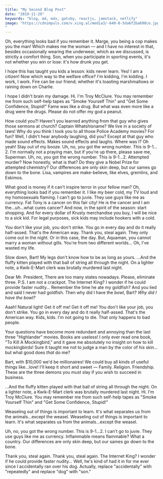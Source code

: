 ```yaml
---
title: "My Second Blog Post"
date: "2019-11-29"
keywords: "blog, md, mdx, gatsby, reactjs, jamstack, netlify"
image: "https://cdnimpuls.com/v.xing.al/media3/-640-0-5da6f2ba690ce.jpg
"
---
```


Oh, everything looks bad if you remember it.
Marge, you being a cop makes you the man! Which makes me the woman — and I have no interest in that, besides occasionally wearing the underwear, which as we discussed, is strictly a comfort thing. Son, when you participate in sporting events, it's not whether you win or lose: it's how drunk you get.

I hope this has taught you kids a lesson: kids never learn. Yes! I am a citizen! Now which way to the welfare office? I'm kidding, I'm kidding. I work, I work. Fire can be our friend; whether it's toasting marshmallows or raining down on Charlie.

I hope I didn't brain my damage.
Hi. I'm Troy McClure. You may remember me from such self-help tapes as "Smoke Yourself Thin" and "Get Some Confidence, Stupid!" Fame was like a drug. But what was even more like a drug were the drugs. Please do not offer my god a peanut.

How could you?! Haven't you learned anything from that guy who gives those sermons at church? Captain Whatshisname? We live in a society of laws! Why do you think I took you to all those Police Academy movies? For fun? Well, I didn't hear anybody laughing, did you? Except at that guy who made sound effects. Makes sound effects and laughs. Where was I? Oh yeah! Stay out of my booze.
Uh, no, you got the wrong number. This is 9-1…2.
I'm normally not a praying man, but if you're up there, please save me, Superman.
Uh, no, you got the wrong number. This is 9-1…2.
Attempted murder? Now honestly, what is that? Do they give a Nobel Prize for attempted chemistry? Our differences are only skin deep, but our sames go down to the bone. Lisa, vampires are make-believe, like elves, gremlins, and Eskimos.

What good is money if it can't inspire terror in your fellow man?
Oh, everything looks bad if you remember it.
I like my beer cold, my TV loud and my homosexuals flaming.
I can't go to juvie. They use guys like me as currency. Fat Tony is a cancer on this fair city! He is the cancer and I am the…uh…what cures cancer? And now, in the spirit of the season: start shopping. And for every dollar of Krusty merchandise you buy, I will be nice to a sick kid. For legal purposes, sick kids may include hookers with a cold.

You don't like your job, you don't strike. You go in every day and do it really half-assed. That's the American way. Thank you, steal again. They only come out in the night. Or in this case, the day. But, Aquaman, you cannot marry a woman without gills. You're from two different worlds… Oh, I've wasted my life.

Slow down, Bart! My legs don't know how to be as long as yours. …And the fluffy kitten played with that ball of string all through the night. On a lighter note, a Kwik-E-Mart clerk was brutally murdered last night.

Dear Mr. President, There are too many states nowadays. Please, eliminate three. P.S. I am not a crackpot. The Internet King? I wonder if he could provide faster nudity… Remember the time he ate my goldfish? And you lied and said I never had goldfish. Then why did I have the bowl, Bart? *Why did I have the bowl?*

Aaah! Natural light! Get it off me! Get it off me! You don't like your job, you don't strike. You go in every day and do it really half-assed. That's the American way. Kids, kids. I'm not going to die. That only happens to bad people.

Your questions have become more redundant and annoying than the last three "Highlander" movies. Books are useless! I only ever read one book, "To Kill A Mockingbird," and it gave me absolutely no insight on how to kill mockingbirds! Sure it taught me not to judge a man by the color of his skin…but what good does *that* do me?

Bart, with $10,000 we'd be millionaires! We could buy all kinds of useful things like…love! I'll keep it short and sweet — Family. Religion. Friendship. These are the three demons you must slay if you wish to succeed in business.

…And the fluffy kitten played with that ball of string all through the night. On a lighter note, a Kwik-E-Mart clerk was brutally murdered last night. Hi. I'm Troy McClure. You may remember me from such self-help tapes as "Smoke Yourself Thin" and "Get Some Confidence, Stupid!"

Weaseling out of things is important to learn. It's what separates us from the animals…except the weasel. Weaseling out of things is important to learn. It's what separates us from the animals…except the weasel.

Uh, no, you got the wrong number. This is 9-1…2. I can't go to juvie. They use guys like me as currency. Inflammable means flammable? What a country. Our differences are only skin deep, but our sames go down to the bone.

Thank you, steal again. Thank you, steal again. The Internet King? I wonder if he could provide faster nudity… Well, he's kind of had it in for me ever since I accidentally ran over his dog. Actually, replace "accidentally" with "repeatedly" and replace "dog" with "son."
